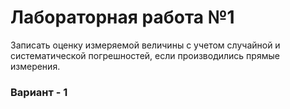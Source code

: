 # Лабораторная работа №1

Записать оценку измеряемой величины с учетом случайной и систематической погрешностей, если производились прямые измерения.

### Вариант - 1

